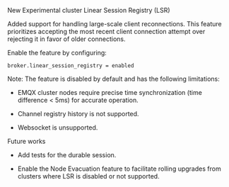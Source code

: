 New Experimental cluster Linear Session Registry (LSR)

Added support for handling large-scale client reconnections. 
This feature prioritizes accepting the most recent client connection attempt over rejecting it in favor of older connections.

Enable the feature by configuring:

```
broker.linear_session_registry = enabled
```

Note: The feature is disabled by default and has the following limitations:

- EMQX cluster nodes require precise time synchronization (time difference < 5ms) for accurate operation.

- Channel registry history is not supported.

- Websocket is unsupported.

Future works

- Add tests for the durable session.

- Enable the Node Evacuation feature to facilitate rolling upgrades from clusters where LSR is disabled or not supported.
  
